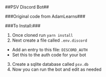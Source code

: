 ##PSV Discord Bot##

###Original code from AdamLearns###

###To Install:###

1. Once cloned run `yarn install`
2. Next create a file called `.env.discord`
  * Add an entry to this file: `DISCORD_AUTH`
  * Set this to the auth code for your bot
3. Create a sqlite database called `psv.db`
4. Now you can run the bot and edit as needed
